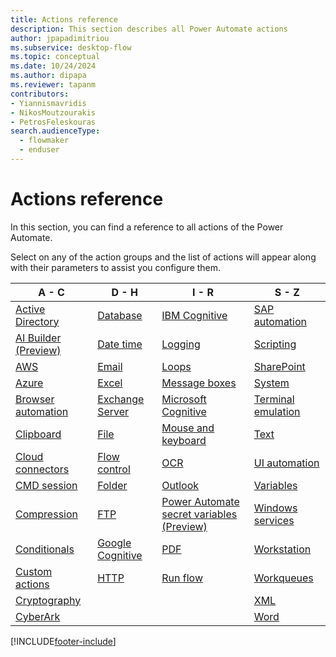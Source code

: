```yaml
---
title: Actions reference
description: This section describes all Power Automate actions
author: jpapadimitriou
ms.subservice: desktop-flow
ms.topic: conceptual
ms.date: 10/24/2024
ms.author: dipapa
ms.reviewer: tapanm
contributors:
- Yiannismavridis
- NikosMoutzourakis
- PetrosFeleskouras
search.audienceType: 
  - flowmaker
  - enduser
---
```


# Actions reference



In this section, you can find a reference to all actions of the Power Automate. 

Select on any of the action groups and the list of actions will appear along with their parameters to assist you configure them.



|A - C|D - H|I - R|S - Z|
|----|----|----|----|
|[Active Directory](actions-reference/activedirectory.md)|[Database](actions-reference/database.md)|[IBM Cognitive](actions-reference/ibmcognitive.md)|[SAP automation](sap.md)|
|[AI Builder (Preview)](aibuilder.md)|[Date time](actions-reference/datetime.md)|[Logging](actions-reference/logging.md)|[Scripting](actions-reference/scripting.md)|
|[AWS](actions-reference/aws.md)|[Email](actions-reference/email.md)|[Loops](actions-reference/loops.md)|[SharePoint](actions-reference/sharepoint.md)|
|[Azure](actions-reference/azure.md)|[Excel](actions-reference/excel.md)|[Message boxes](actions-reference/display.md)|[System](actions-reference/system.md)|
|[Browser automation](actions-reference/webautomation.md)|[Exchange Server](actions-reference/exchange.md)|[Microsoft Cognitive](actions-reference/microsoftcognitive.md)|[Terminal emulation](actions-reference/terminalemulation.md)|
|[Clipboard](actions-reference/clipboard.md)|[File](actions-reference/file.md)|[Mouse and keyboard](actions-reference/mouseandkeyboard.md)|[Text](actions-reference/text.md)|
|[Cloud connectors](cloudconnectors.md)|[Flow control](actions-reference/flowcontrol.md)|[OCR](actions-reference/ocr.md)|[UI automation](actions-reference/uiautomation.md)|
|[CMD session](actions-reference/cmd.md)|[Folder](actions-reference/folder.md)|[Outlook](actions-reference/outlook.md)|[Variables](actions-reference/variables.md)|
|[Compression](actions-reference/compression.md)|[FTP](actions-reference/ftp.md)|[Power Automate secret variables (Preview)](actions-reference/powerautomatesecretvariables.md)|[Windows services](actions-reference/services.md)|
|[Conditionals](actions-reference/conditionals.md)|[Google Cognitive](actions-reference/googlecognitive.md)|[PDF](actions-reference/pdf.md)|[Workstation](actions-reference/workstation.md)|
|[Custom actions](actions-reference/custommodule.md)|[HTTP](actions-reference/web.md)|[Run flow](actions-reference/runflow.md)|[Workqueues](actions-reference/workqueues.md)|
|[Cryptography](actions-reference/cryptography.md)|||[XML](actions-reference/xml.md)|
|[CyberArk](actions-reference/cyberark.md)|||[Word](actions-reference/word.md)|


[!INCLUDE[footer-include](../includes/footer-banner.md)]
